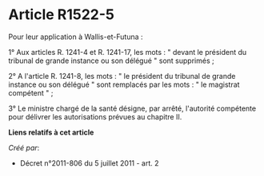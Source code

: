 # Article R1522-5

Pour leur application à Wallis-et-Futuna :

1° Aux articles R. 1241-4 et R. 1241-17, les mots : " devant le président du tribunal de grande instance ou son délégué "
sont supprimés ;

2° A l'article R. 1241-8, les mots : " le président du tribunal de grande instance ou son délégué " sont remplacés par les
mots : " le magistrat compétent " ;

3° Le ministre chargé de la santé désigne, par arrêté, l'autorité compétente pour délivrer les autorisations prévues au
chapitre II.

**Liens relatifs à cet article**

_Créé par_:

  - Décret n°2011-806 du 5 juillet 2011 - art. 2
